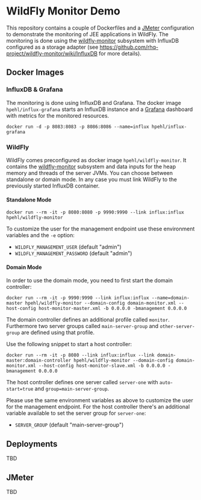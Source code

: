 # WildFly Monitor Demo

This repository contains a couple of Dockerfiles and a [JMeter](http://jmeter.apache.org/) configuration to demonstrate the monitoring of JEE applications in WildFly. The monitoring is done using the [wildfly-monitor](https://github.com/rhq-project/wildfly-monitor) subsystem with InfluxDB configured as a storage adapter (see https://github.com/rhq-project/wildfly-monitor/wiki/InfluxDB for more details).

## Docker Images

### InfluxDB & Grafana

The monitoring is done using InfluxDB and Grafana. The docker image `hpehl/influx-grafana` starts an InfluxDB instance and a [Grafana](http://grafana.org/) dashboard with metrics for the monitored resources. 

    docker run -d -p 8083:8083 -p 8086:8086 --name=influx hpehl/influx-grafana

### WildFly

WildFly comes preconfigured as docker image `hpehl/wildfly-monitor`. It contains the [wildfly-monitor](https://github.com/rhq-project/wildfly-monitor) subsystem and data inputs for the heap memory and threads of the server JVMs. You can choose between standalone or domain mode. In any case you must link WildFly to the previously started InfluxDB container. 

#### Standalone Mode

	docker run --rm -it -p 8080:8080 -p 9990:9990 --link influx:influx hpehl/wildfly-monitor
	
To customize the user for the management endpoint use these environment variables and the `-e` option:

- `WILDFLY_MANAGEMENT_USER` (default "admin")
- `WILDFLY_MANAGEMENT_PASSWORD` (default "admin")

#### Domain Mode

In order to use the domain mode, you need to first start the domain controller: 

	docker run --rm -it -p 9990:9990 --link influx:influx --name=domain-master hpehl/wildfly-monitor --domain-config domain-monitor.xml --host-config host-monitor-master.xml -b 0.0.0.0 -bmanagement 0.0.0.0
	
The domain controller defines an additional profile called `monitor`. Furthermore two server groups called `main-server-group` and `other-server-group` are defined using that profile. 

Use the following snippet to start a host controller: 

	docker run --rm -it -p 8080 --link influx:influx --link domain-master:domain-controller hpehl/wildfly-monitor --domain-config domain-monitor.xml --host-config host-monitor-slave.xml -b 0.0.0.0 -bmanagement 0.0.0.0

The host controller defines one server called `server-one` with `auto-start=true` and `group=main-server-group`.  

Please use the same environment variables as above to customize the user for the management endpoint. For the host controller there's an additional variable available to set the server group for `server-one`:

- `SERVER_GROUP` (default "main-server-group")

## Deployments

TBD

## JMeter

TBD
